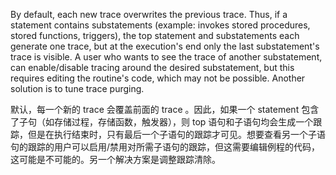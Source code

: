 By default, each new trace overwrites the previous trace. Thus, if a statement contains substatements (example: invokes stored procedures, stored functions, triggers), the top statement and substatements each generate one trace, but at the execution's end only the last substatement's trace is visible. A user who wants to see the trace of another substatement, can enable/disable tracing around the desired substatement, but this requires editing the routine's code, which may not be possible. Another solution is to tune trace purging.  

默认，每一个新的 trace 会覆盖前面的 trace 。因此，如果一个 statement 包含了子句（如存储过程，存储函数，触发器），则 top 语句和子语句均会生成一个跟踪，但是在执行结束时，只有最后一个子语句的跟踪才可见。想要查看另一个子语句的跟踪的用户可以启用/禁用对所需子语句的跟踪，但这需要编辑例程的代码，这可能是不可能的。另一个解决方案是调整跟踪清除。  